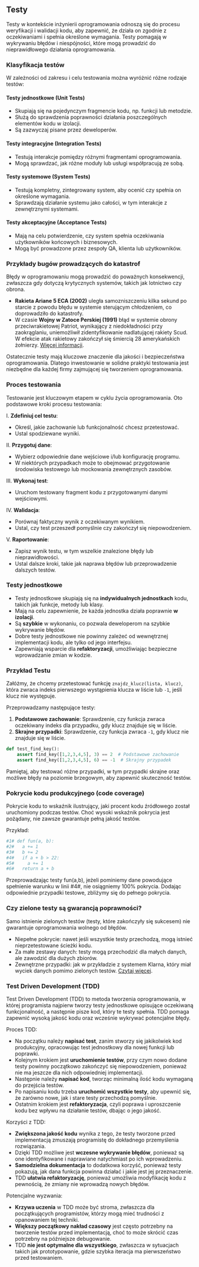 ## Testy

Testy w kontekście inżynierii oprogramowania odnoszą się do procesu weryfikacji i walidacji kodu, aby zapewnić, że działa on zgodnie z oczekiwaniami i spełnia określone wymagania. Testy pomagają w wykrywaniu błędów i niespójności, które mogą prowadzić do nieprawidłowego działania oprogramowania.

### Klasyfikacja testów

W zależności od zakresu i celu testowania można wyróżnić różne rodzaje testów:

#### Testy jednostkowe (Unit Tests)

- Skupiają się na pojedynczym fragmencie kodu, np. funkcji lub metodzie.
- Służą do sprawdzenia poprawności działania poszczególnych elementów kodu w izolacji.
- Są zazwyczaj pisane przez deweloperów.

#### Testy integracyjne (Integration Tests)

- Testują interakcje pomiędzy różnymi fragmentami oprogramowania.
- Mogą sprawdzać, jak różne moduły lub usługi współpracują ze sobą.

#### Testy systemowe (System Tests)

- Testują kompletny, zintegrowany system, aby ocenić czy spełnia on określone wymagania.
- Sprawdzają działanie systemu jako całości, w tym interakcje z zewnętrznymi systemami.

#### Testy akceptacyjne (Acceptance Tests)

- Mają na celu potwierdzenie, czy system spełnia oczekiwania użytkowników końcowych i biznesowych.
- Mogą być prowadzone przez zespoły QA, klienta lub użytkowników.

### Przykłady bugów prowadzących do katastrof

Błędy w oprogramowaniu mogą prowadzić do poważnych konsekwencji, zwłaszcza gdy dotyczą krytycznych systemów, takich jak lotnictwo czy obrona.

- **Rakieta Ariane 5 ECA (2002)** uległa samozniszczeniu kilka sekund po starcie z powodu błędu w systemie sterującym chłodzeniem, co doprowadziło do katastrofy.
- W czasie **Wojny w Zatoce Perskiej (1991)** błąd w systemie obrony przeciwrakietowej Patriot, wynikający z niedokładności przy zaokrąglaniu, uniemożliwił zidentyfikowanie nadlatującej rakiety Scud. W efekcie atak rakietowy zakończył się śmiercią 28 amerykańskich żołnierzy. [Więcej informacji](https://www-users.cse.umn.edu/~arnold/455.f96/disasters.html).

Ostatecznie testy mają kluczowe znaczenie dla jakości i bezpieczeństwa oprogramowania. Dlatego inwestowanie w solidne praktyki testowania jest niezbędne dla każdej firmy zajmującej się tworzeniem oprogramowania.

### Proces testowania

Testowanie jest kluczowym etapem w cyklu życia oprogramowania. Oto podstawowe kroki procesu testowania:

I. **Zdefiniuj cel testu**:
   
- Określ, jakie zachowanie lub funkcjonalność chcesz przetestować.
- Ustal spodziewane wyniki.

II. **Przygotuj dane**:

- Wybierz odpowiednie dane wejściowe i/lub konfigurację programu.
- W niektórych przypadkach może to obejmować przygotowanie środowiska testowego lub mockowania zewnętrznych zasobów.

III. **Wykonaj test**:

- Uruchom testowany fragment kodu z przygotowanymi danymi wejściowymi.

IV. **Walidacja**:

- Porównaj faktyczny wynik z oczekiwanym wynikiem.
- Ustal, czy test przeszedł pomyślnie czy zakończył się niepowodzeniem.

V. **Raportowanie**:

- Zapisz wynik testu, w tym wszelkie znalezione błędy lub nieprawidłowości.
- Ustal dalsze kroki, takie jak naprawa błędów lub przeprowadzenie dalszych testów.

### Testy jednostkowe

* Testy jednostkowe skupiają się na **indywidualnych jednostkach** kodu, takich jak funkcje, metody lub klasy.
* Mają na celu zapewnienie, że każda jednostka działa poprawnie **w izolacji**.
* Są **szybkie** w wykonaniu, co pozwala deweloperom na szybkie wykrywanie błędów.
* Dobre testy jednostkowe nie powinny zależeć od wewnętrznej implementacji kodu, ale tylko od jego interfejsu.
* Zapewniają wsparcie dla **refaktoryzacji**, umożliwiając bezpieczne wprowadzanie zmian w kodzie.

### Przykład Testu

Załóżmy, że chcemy przetestować funkcję `znajdz_klucz(lista, klucz)`, która zwraca indeks pierwszego wystąpienia klucza w liście lub `-1`, jeśli klucz nie występuje.

Przeprowadzamy następujące testy:

1. **Podstawowe zachowanie**: Sprawdzenie, czy funkcja zwraca oczekiwany indeks dla przypadku, gdy klucz znajduje się w liście.
2. **Skrajne przypadki**: Sprawdzenie, czy funkcja zwraca `-1`, gdy klucz nie znajduje się w liście.

```python
def test_find_key():
    assert find_key([1,2,3,4,5], 3) == 2  # Podstawowe zachowanie
    assert find_key([1,2,3,4,5], 6) == -1  # Skrajny przypadek
```

Pamiętaj, aby testować różne przypadki, w tym przypadki skrajne oraz możliwe błędy na poziomie brzegowym, aby zapewnić skuteczność testów.

### Pokrycie kodu produkcyjnego (code coverage)

Pokrycie kodu to wskaźnik ilustrujący, jaki procent kodu źródłowego został uruchomiony podczas testów. Choć wysoki wskaźnik pokrycia jest pożądany, nie zawsze gwarantuje pełną jakość testów.

Przykład:

```python
#1# def fun(a, b):
#2#   a += 1
#3#   b += 2
#4#   if a + b > 22:
#5#     a += 1
#6#   return a + b
```

Przeprowadzając testy fun(a,b), jeżeli pominiemy dane powodujące spełnienie warunku w linii #4#, nie osiągniemy 100% pokrycia. Dodając odpowiednie przypadki testowe, zbliżymy się do pełnego pokrycia.

### Czy zielone testy są gwarancją poprawności?

Samo istnienie zielonych testów (testy, które zakończyły się sukcesem) nie gwarantuje oprogramowania wolnego od błędów.

- Niepełne pokrycie: nawet jeśli wszystkie testy przechodzą, mogą istnieć nieprzetestowane ścieżki kodu.
- Za małe zestawy danych: testy mogą przechodzić dla małych danych, ale zawodzić dla dużych zbiorów.
- Zewnętrzne przypadki: jak w przykładzie z systemem Klarna, który miał wyciek danych pomimo zielonych testów. [Czytaj więcej](https://www.klarna.com/se/blogg/detailed-incident-report-incorrect-cache-configuration-leading-to-klarna-app-exposing-personal-information/).

### Test Driven Development (TDD)

Test Driven Development (TDD) to metoda tworzenia oprogramowania, w której programista najpierw tworzy testy jednostkowe opisujące oczekiwaną funkcjonalność, a następnie pisze kod, który te testy spełnia. TDD pomaga zapewnić wysoką jakość kodu oraz wcześnie wykrywać potencjalne błędy.

Proces TDD:

- Na początku należy **napisać test**, zanim stworzy się jakikolwiek kod produkcyjny, opracowując test jednostkowy dla nowej funkcji lub poprawki.
- Kolejnym krokiem jest **uruchomienie testów**, przy czym nowo dodane testy powinny początkowo zakończyć się niepowodzeniem, ponieważ nie ma jeszcze dla nich odpowiedniej implementacji.
- Następnie należy **napisać kod**, tworząc minimalną ilość kodu wymaganą do przejścia testów.
- Po napisaniu kodu trzeba **uruchomić wszystkie testy**, aby upewnić się, że zarówno nowe, jak i stare testy przechodzą pomyślnie.
- Ostatnim krokiem jest **refaktoryzacja**, czyli poprawa i uproszczenie kodu bez wpływu na działanie testów, dbając o jego jakość.

Korzyści z TDD:

- **Zwiększona jakość kodu** wynika z tego, że testy tworzone przed implementacją zmuszają programistę do dokładnego przemyślenia rozwiązania.
- Dzięki TDD możliwe jest **wczesne wykrywanie błędów**, ponieważ są one identyfikowane i naprawiane natychmiast po ich wprowadzeniu.
- **Samodzielna dokumentacja** to dodatkowa korzyść, ponieważ testy pokazują, jak dana funkcja powinna działać i jakie jest jej przeznaczenie.
- TDD **ułatwia refaktoryzację**, ponieważ umożliwia modyfikację kodu z pewnością, że zmiany nie wprowadzą nowych błędów.

Potencjalne wyzwania:

- **Krzywa uczenia** w TDD może być stroma, zwłaszcza dla początkujących programistów, którzy mogą mieć trudności z opanowaniem tej techniki.
- **Większy początkowy nakład czasowy** jest często potrzebny na tworzenie testów przed implementacją, choć to może skrócić czas potrzebny na późniejsze debugowanie.
- TDD **nie jest optymalne dla wszystkiego**, zwłaszcza w sytuacjach takich jak prototypowanie, gdzie szybka iteracja ma pierwszeństwo przed testowaniem.
